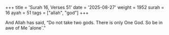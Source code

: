 +++
title = 'Surah 16, Verses 51'
date = '2025-08-27'
weight = 1952
surah = 16
ayah = 51
tags = ["allah", "god"]
+++

And Allah has said, “Do not take two gods. There is only One God. So be in awe of Me ˹alone˺.”